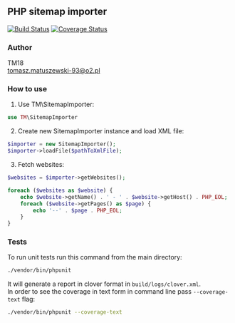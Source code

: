 ## PHP sitemap importer 
[![Build Status](https://travis-ci.org/TM18/php-sitemap-importer.svg?branch=master)](https://travis-ci.org/TM18/php-sitemap-importer)
[![Coverage Status](https://coveralls.io/repos/github/TM18/php-sitemap-importer/badge.svg?branch=master)](https://coveralls.io/github/TM18/php-sitemap-importer?branch=master)

### Author
TM18  
tomasz.matuszewski-93@o2.pl

### How to use
1. Use TM\SitemapImporter:
```php
use TM\SitemapImporter
```
2. Create new SitemapImporter instance and load XML file:
```php
$importer = new SitemapImporter();
$importer->loadFile($pathToXmlFile);
```
3. Fetch websites:
```php
$websites = $importer->getWebsites();

foreach ($websites as $website) {
    echo $website->getName() . ' - ' . $website->getHost() . PHP_EOL;
    foreach ($website->getPages() as $page) {
        echo '--' . $page . PHP_EOL;
    }
}
```

### Tests
To run unit tests run this command from the main directory:
```bash
./vendor/bin/phpunit
```
It will generate a report in clover format in `build/logs/clover.xml`.  
In order to see the coverage in text form in command line pass `--coverage-text` flag:
```bash
./vendor/bin/phpunit --coverage-text
```
